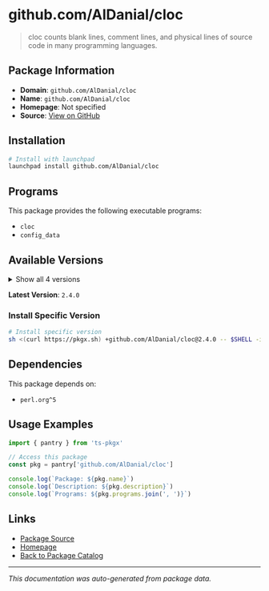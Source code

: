 # github.com/AlDanial/cloc

> cloc counts blank lines, comment lines, and physical lines of source code in many programming languages.

## Package Information

- **Domain**: `github.com/AlDanial/cloc`
- **Name**: `github.com/AlDanial/cloc`
- **Homepage**: Not specified
- **Source**: [View on GitHub](https://github.com/pkgxdev/pantry/tree/main/projects/github.com/AlDanial/cloc/package.yml)

## Installation

```bash
# Install with launchpad
launchpad install github.com/AlDanial/cloc
```

## Programs

This package provides the following executable programs:

- `cloc`
- `config_data`

## Available Versions

<details>
<summary>Show all 4 versions</summary>

- `2.4.0`, `2.2.0`, `2.0.0`, `1.98.0`

</details>

**Latest Version**: `2.4.0`

### Install Specific Version

```bash
# Install specific version
sh <(curl https://pkgx.sh) +github.com/AlDanial/cloc@2.4.0 -- $SHELL -i
```

## Dependencies

This package depends on:

- `perl.org^5`

## Usage Examples

```typescript
import { pantry } from 'ts-pkgx'

// Access this package
const pkg = pantry['github.com/AlDanial/cloc']

console.log(`Package: ${pkg.name}`)
console.log(`Description: ${pkg.description}`)
console.log(`Programs: ${pkg.programs.join(', ')}`)
```

## Links

- [Package Source](https://github.com/pkgxdev/pantry/tree/main/projects/github.com/AlDanial/cloc/package.yml)
- [Homepage](#)
- [Back to Package Catalog](../../../package-catalog.md)

---

*This documentation was auto-generated from package data.*
